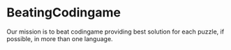 # BeatingCodingame

Our mission is to beat codingame providing best solution for each puzzle, if possible, in more than one language.
